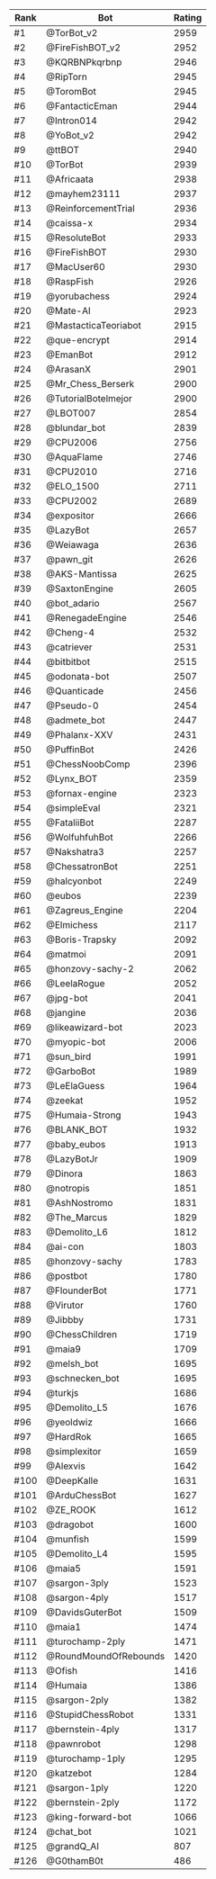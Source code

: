 Rank|Bot|Rating
---|---|---
#1|@TorBot_v2|2959
#2|@FireFishBOT_v2|2952
#3|@KQRBNPkqrbnp|2946
#4|@RipTorn|2945
#5|@ToromBot|2945
#6|@FantacticEman|2944
#7|@Intron014|2942
#8|@YoBot_v2|2942
#9|@ttBOT|2940
#10|@TorBot|2939
#11|@Africaata|2938
#12|@mayhem23111|2937
#13|@ReinforcementTrial|2936
#14|@caissa-x|2934
#15|@ResoluteBot|2933
#16|@FireFishBOT|2930
#17|@MacUser60|2930
#18|@RaspFish|2926
#19|@yorubachess|2924
#20|@Mate-AI|2923
#21|@MastacticaTeoriabot|2915
#22|@que-encrypt|2914
#23|@EmanBot|2912
#24|@ArasanX|2901
#25|@Mr_Chess_Berserk|2900
#26|@TutorialBotelmejor|2900
#27|@LBOT007|2854
#28|@blundar_bot|2839
#29|@CPU2006|2756
#30|@AquaFlame|2746
#31|@CPU2010|2716
#32|@ELO_1500|2711
#33|@CPU2002|2689
#34|@expositor|2666
#35|@LazyBot|2657
#36|@Weiawaga|2636
#37|@pawn_git|2626
#38|@AKS-Mantissa|2625
#39|@SaxtonEngine|2605
#40|@bot_adario|2567
#41|@RenegadeEngine|2546
#42|@Cheng-4|2532
#43|@catriever|2531
#44|@bitbitbot|2515
#45|@odonata-bot|2507
#46|@Quanticade|2456
#47|@Pseudo-0|2454
#48|@admete_bot|2447
#49|@Phalanx-XXV|2431
#50|@PuffinBot|2426
#51|@ChessNoobComp|2396
#52|@Lynx_BOT|2359
#53|@fornax-engine|2323
#54|@simpleEval|2321
#55|@FataliiBot|2287
#56|@WolfuhfuhBot|2266
#57|@Nakshatra3|2257
#58|@ChessatronBot|2251
#59|@halcyonbot|2249
#60|@eubos|2239
#61|@Zagreus_Engine|2204
#62|@Elmichess|2117
#63|@Boris-Trapsky|2092
#64|@matmoi|2091
#65|@honzovy-sachy-2|2062
#66|@LeelaRogue|2052
#67|@jpg-bot|2041
#68|@jangine|2036
#69|@likeawizard-bot|2023
#70|@myopic-bot|2006
#71|@sun_bird|1991
#72|@GarboBot|1989
#73|@LeElaGuess|1964
#74|@zeekat|1952
#75|@Humaia-Strong|1943
#76|@BLANK_BOT|1932
#77|@baby_eubos|1913
#78|@LazyBotJr|1909
#79|@Dinora|1863
#80|@notropis|1851
#81|@AshNostromo|1831
#82|@The_Marcus|1829
#83|@Demolito_L6|1812
#84|@ai-con|1803
#85|@honzovy-sachy|1783
#86|@postbot|1780
#87|@FlounderBot|1771
#88|@Virutor|1760
#89|@Jibbby|1731
#90|@ChessChildren|1719
#91|@maia9|1709
#92|@melsh_bot|1695
#93|@schnecken_bot|1695
#94|@turkjs|1686
#95|@Demolito_L5|1676
#96|@yeoldwiz|1666
#97|@HardRok|1665
#98|@simplexitor|1659
#99|@Alexvis|1642
#100|@DeepKalle|1631
#101|@ArduChessBot|1627
#102|@ZE_ROOK|1612
#103|@dragobot|1600
#104|@munfish|1599
#105|@Demolito_L4|1595
#106|@maia5|1591
#107|@sargon-3ply|1523
#108|@sargon-4ply|1517
#109|@DavidsGuterBot|1509
#110|@maia1|1474
#111|@turochamp-2ply|1471
#112|@RoundMoundOfRebounds|1420
#113|@Ofish|1416
#114|@Humaia|1386
#115|@sargon-2ply|1382
#116|@StupidChessRobot|1331
#117|@bernstein-4ply|1317
#118|@pawnrobot|1298
#119|@turochamp-1ply|1295
#120|@katzebot|1284
#121|@sargon-1ply|1220
#122|@bernstein-2ply|1172
#123|@king-forward-bot|1066
#124|@chat_bot|1021
#125|@grandQ_AI|807
#126|@G0thamB0t|486
